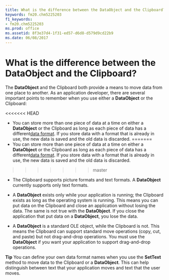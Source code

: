 ```yaml
---
title: What is the difference between the DataObject and the Clipboard?
keywords: fm20.chm5225203
f1_keywords:
- fm20.chm5225203
ms.prod: office
ms.assetid: 8f3e37d4-1f31-ed57-d6d8-d579d9cd22b9
ms.date: 06/08/2017
---
```



# What is the difference between the DataObject and the Clipboard?

The  **DataObject** and the Clipboard both provide a means to move data from one place to another. As an application developer, there are several important points to remember when you use either a **DataObject** or the Clipboard:



<<<<<<< HEAD
- You can store more than one piece of data at a time on either a  **DataObject** or the Clipboard as long as each piece of data has a different[data format](../../Glossary/glossary-vba.md). If you store data with a format that is already in use, the new data is saved and the old data is discarded.
=======
- You can store more than one piece of data at a time on either a  **DataObject** or the Clipboard as long as each piece of data has a different[data format](../../Glossary/glossary-vba.md#data-format). If you store data with a format that is already in use, the new data is saved and the old data is discarded.
>>>>>>> master
    
- The Clipboard supports picture formats and text formats. A  **DataObject** currently supports only text formats.
    
- A  **DataObject** exists only while your application is running; the Clipboard exists as long as the operating system is running. This means you can put data on the Clipboard and close an application without losing the data. The same is not true with the **DataObject**. If you close the application that put data on a **DataObject**, you lose the data.
    
- A  **DataObject** is a standard OLE object, while the Clipboard is not. This means the Clipboard can support standard move operations (copy, cut, and paste) but not drag-and-drop operations. You must use the **DataObject** if you want your application to support drag-and-drop operations.
    


 **Tip**  You can define your own data format names when you use the  **SetText** method to move data to the Clipboard or a **DataObject**. This can help distinguish between text that your application moves and text that the user moves.


